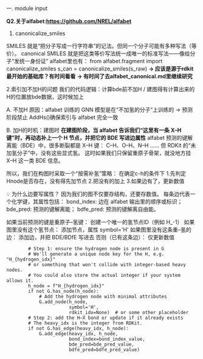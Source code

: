 一. module input

**Q2.关于alfabet:https://github.com/NREL/alfabet**

1. canonicalize_smiles

SMILES 就是“把分子写成一行字符串”的记法。但同一个分子可能有多种写法（等价）。
canonical SMILES 就是把这类等价写法统一成唯一的标准写法——像给分子“发统一身份证”
alfabet里也有：
from alfabet.fragment import canonicalize_smiles
s_can = canonicalize_smiles(s_raw)
**-> 应该是源于rdkit最开始的基础库？有时间看看**
**-> 有时间了去alfabet_canonical.md里继续研究**

2.索引加不加H的问题
我们的代码逻辑：计算bde前不加H / 建图得有计算出来的H的位置放bde数据，这时候加上

A. 不加H 原因：alfabet 训练的 GNN 模型是在“不加氢的分子”上训练的
-> 预测阶段禁止 AddHs()确保索引与 alfabet 完全一致

B. 加H的时机：建图时
**在建图阶段，当 alfabet 告诉我们“这里有一条 X–H 键”时，再动态补上一个 H 节点，并把它的 BDE 写进边属性**
alfabet 预测的键解离能（BDE）中，很多断裂都是 X–H 键：
C–H、O–H、N–H ……
但 RDKit 的“未加氢分子”中，没有这些显式氢。
这时如果我们只保留重原子骨架，就没地方挂 X–H 这一类 BDE 信息。

所以，我们在构图时采取一个“按需补氢”策略：
在确定c-h的条件下
1.先判定Hnode是否存在，没有得先加节点
2.把没有的加上
3.如果边有了，更新数值

💡 为什么边要写属性？
因为我们的图不仅要存结构，还要存数值。
每条边代表一个化学键，其属性包括：
bond_index: 边在 alfabet 输出里的顺序或标识；
bde_pred: 预测的键解离能；
bdfe_pred: 预测的键解离自由能。

如果当前预测的键是重原子–氢键：
    创建一个唯一的氢节点ID（例如 H_-1）
    如果图里没有这个氢节点：
        添加节点，属性 symbol='H'
    如果图里没有这条重–氢的边：
        添加边，并把 BDE/BDfE 写进去
    否则（已有这条边）：
        仅更新数值

            # Step 1: ensure the hydrogen node is present in G
            # We'll generate a unique node key for the H, e.g. "H_{hydrogen_idx}"
            # or something that won't collide with integer-based heavy nodes.
            # You could also store the actual integer if your system allows it.           
            h_node = f"H_{hydrogen_idx}"
            if not G.has_node(h_node):
                # Add the hydrogen node with minimal attributes
                G.add_node(h_node,
                           symbol='H',
                           rdkit_idx=None)  # or some other placeholder
            # Step 2: add the H–X bond or update if it already exists
            # The heavy_idx is the integer from RDKit.
            if not G.has_edge(heavy_idx, h_node):
                G.add_edge(heavy_idx, h_node,
                           bond_index=bond_index_value,
                           bde_pred=bde_pred_value,
                           bdfe_pred=bdfe_pred_value)

